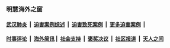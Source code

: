 
### 明慧海外之窗

####  [武汉肺炎](indexes/365.md?t=01041000) &nbsp;|&nbsp;  [迫害案例综述](indexes/328.md?t=01041000) &nbsp;|&nbsp; [迫害致死案例](indexes/277.md?t=01041000)  &nbsp;|&nbsp; [更多迫害案例](indexes/81.md?t=01041000)  &nbsp;|&nbsp; 
####  [时事评论](indexes/251.md?t=01041000) &nbsp;|&nbsp; [海外简讯](indexes/245.md?t=01041000)&nbsp;|&nbsp;  [社会支持](indexes/140.md?t=01041000) &nbsp;|&nbsp; [褒奖决议](indexes/282.md?t=01041000) &nbsp;|&nbsp; [社区报道](indexes/91.md?t=01041000)  &nbsp;|&nbsp; [天人之间](indexes/78.md?t=01041000) 

